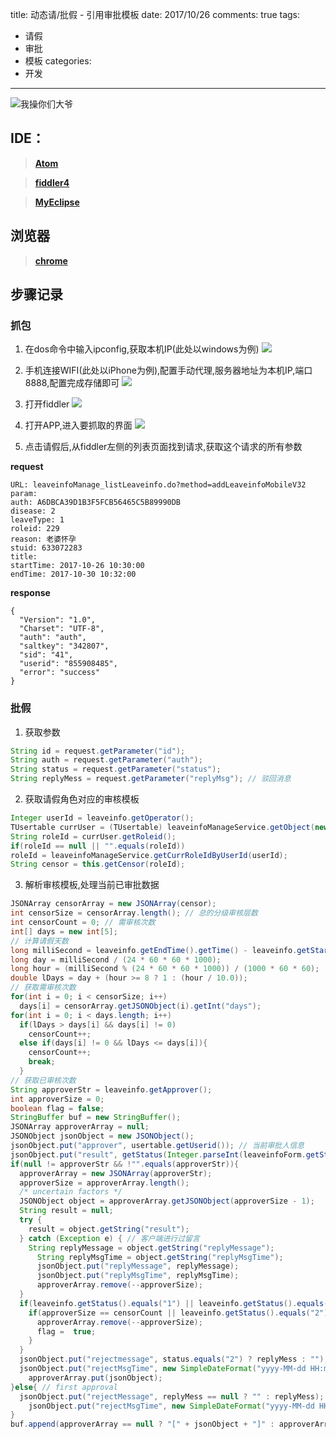 title: 动态请/批假 - 引用审批模板
date: 2017/10/26
comments: true
tags:
 - 请假
 - 审批
 - 模板
categories:
 - 开发
----------

![我操你们大爷](http://oih7sazbd.bkt.clouddn.com/%E5%BE%AE%E4%BF%A1%E5%9B%BE%E7%89%87_20171026105607.jpg)
<!-- more -->

## IDE：
  >**[Atom](https://atom.io/)**

  >**[fiddler4](https://www.telerik.com/download/fiddler/fiddler4)**

  >**[MyEclipse](http://www.myeclipsecn.com/)**

## 浏览器
  >**[chrome](http://www.google.cn/chrome/browser/desktop/index.html)**

## 步骤记录
### 抓包
  1. 在dos命令中输入ipconfig,获取本机IP(此处以windows为例)
  ![](http://oih7sazbd.bkt.clouddn.com/QQ%E6%88%AA%E5%9B%BE20171026110329.png)

  2. 手机连接WIFI(此处以iPhone为例),配置手动代理,服务器地址为本机IP,端口8888,配置完成存储即可
  ![](http://oih7sazbd.bkt.clouddn.com/%E5%BE%AE%E4%BF%A1%E5%9B%BE%E7%89%87_20171026110449.png)

  3. 打开fiddler
  ![](http://oih7sazbd.bkt.clouddn.com/QQ%E6%88%AA%E5%9B%BE20171026110650.png)

  4. 打开APP,进入要抓取的界面
  ![](http://oih7sazbd.bkt.clouddn.com/%E5%BE%AE%E4%BF%A1%E5%9B%BE%E7%89%87_20171026105612.png)

  5. 点击请假后,从fiddler左侧的列表页面找到请求,获取这个请求的所有参数

  **request**
  ```
  URL: leaveinfoManage_listLeaveinfo.do?method=addLeaveinfoMobileV32
  param:
  auth: A6DBCA39D1B3F5FCB56465C5B89990DB
  disease: 2
  leaveType: 1
  roleid: 229
  reason: 老婆怀孕
  stuid: 633072283
  title:
  startTime: 2017-10-26 10:30:00
  endTime: 2017-10-30 10:32:00
  ```
  **response**
  ```
  {
    "Version": "1.0",
    "Charset": "UTF-8",
    "auth": "auth",
    "saltkey": "342807",
    "sid": "41",
    "userid": "855908485",
    "error": "success"
 }
  ```

### 批假
  1. 获取参数
  ```java
  String id = request.getParameter("id");
  String auth = request.getParameter("auth");
  String status = request.getParameter("status");
  String replyMess = request.getParameter("replyMsg"); // 驳回消息
  ```

  2. 获取请假角色对应的审核模板
  ```java
  Integer userId = leaveinfo.getOperator();
  TUsertable currUser = (TUsertable) leaveinfoManageService.getObject(new TUsertable(), userId);
  String roleId = currUser.getRoleid();
  if(roleId == null || "".equals(roleId))
  roleId = leaveinfoManageService.getCurrRoleIdByUserId(userId);
  String censor = this.getCensor(roleId);
  ```

  3. 解析审核模板,处理当前已审批数据
  ```java
  JSONArray censorArray = new JSONArray(censor);
  int censorSize = censorArray.length(); // 总的分级审核层数
  int censorCount = 0; // 需审核次数
  int[] days = new int[5];
  // 计算请假天数
  long milliSecond = leaveinfo.getEndTime().getTime() - leaveinfo.getStartTime().getTime();
  long day = milliSecond / (24 * 60 * 60 * 1000);
  long hour = (milliSecond % (24 * 60 * 60 * 1000)) / (1000 * 60 * 60);
  double lDays = day + (hour >= 8 ? 1 : (hour / 10.0));
  // 获取需审核次数
  for(int i = 0; i < censorSize; i++)
    days[i] = censorArray.getJSONObject(i).getInt("days");
  for(int i = 0; i < days.length; i++)
    if(lDays > days[i] && days[i] != 0)
      censorCount++;
    else if(days[i] != 0 && lDays <= days[i]){
      censorCount++;
      break;
    }
  // 获取已审核次数
  String approverStr = leaveinfo.getApprover();
  int approverSize = 0;
  boolean flag = false;
  StringBuffer buf = new StringBuffer();
  JSONArray approverArray = null;
  JSONObject jsonObject = new JSONObject();
  jsonObject.put("approver", usertable.getUserid()); // 当前审批人信息
  jsonObject.put("result", getStatus(Integer.parseInt(leaveinfoForm.getStatus())));
  if(null != approverStr && !"".equals(approverStr)){
    approverArray = new JSONArray(approverStr);
    approverSize = approverArray.length();
    /* uncertain factors */
    JSONObject object = approverArray.getJSONObject(approverSize - 1);
    String result = null;
    try {
      result = object.getString("result");
    } catch (Exception e) { // 客户端进行过留言
      String replyMessage = object.getString("replyMessage");
        String replyMsgTime = object.getString("replyMsgTime");
        jsonObject.put("replyMessage", replyMessage);
        jsonObject.put("replyMsgTime", replyMsgTime);
        approverArray.remove(--approverSize);
    }
    if(leaveinfo.getStatus().equals("1") || leaveinfo.getStatus().equals("2")){ // 状态为通过/未通过时,默认为更改
      if(approverSize == censorCount || leaveinfo.getStatus().equals("2")){
        approverArray.remove(--approverSize);
        flag =  true;
      }
    }
    jsonObject.put("rejectmessage", status.equals("2") ? replyMess : ""); // 驳回时需要输入原因
    jsonObject.put("rejectMsgTime", new SimpleDateFormat("yyyy-MM-dd HH:mm:ss").format(new Date()));
      approverArray.put(jsonObject);
  }else{ // first approval
    jsonObject.put("rejectMessage", replyMess == null ? "" : replyMess);
      jsonObject.put("rejectMsgTime", new SimpleDateFormat("yyyy-MM-dd HH:mm:ss").format(new Date()));
  }
  buf.append(approverArray == null ? "[" + jsonObject + "]" : approverArray);
  ```
  
